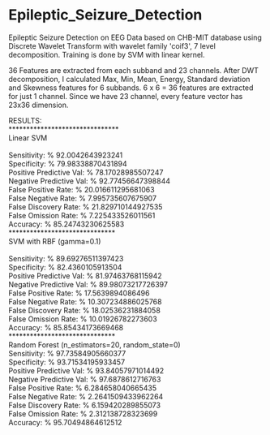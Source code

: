 # Epileptic_Seizure_Detection
Epileptic Seizure Detection on EEG Data based on CHB-MIT database using Discrete Wavelet Transform with wavelet family 'coif3', 7 level decomposition. Training is done by SVM with linear kernel.

36 Features are extracted from each subband and 23 channels. After DWT decomposition, I calculated Max, Min, Mean, Energy, Standard deviation and Skewness features for 6 subbands. 6 x 6 = 36 features are extracted for just 1 channel. Since we have 23 channel, every feature vector has 23x36 dimension.

RESULTS: \
******************************* \
Linear SVM \
\
Sensitivity: % 92.0042643923241 \
Specificity: % 79.98338870431894 \
Positive Predictive Val: % 78.17028985507247 \
Negative Predictive Val: % 92.77456647398844 \
False Positive Rate: % 20.016611295681063 \
False Negative Rate: % 7.995735607675907 \
False Discovery Rate: % 21.829710144927535 \
False Omission Rate: % 7.225433526011561 \
Accuracy: % 85.24743230625583 \
****************************** \
SVM with RBF (gamma=0.1) \
 \
Sensitivity: % 89.69276511397423 \
Specificity: % 82.4360105913504 \
Positive Predictive Val: % 81.97463768115942 \
Negative Predictive Val: % 89.98073217726397 \
False Positive Rate: % 17.5639894086496 \
False Negative Rate: % 10.307234886025768 \
False Discovery Rate: % 18.02536231884058 \
False Omission Rate: % 10.01926782273603 \
Accuracy: % 85.85434173669468 \
****************************** \
Random Forest (n_estimators=20, random_state=0)
 \
Sensitivity: % 97.73584905660377 \
Specificity: % 93.71534195933457 \
Positive Predictive Val: % 93.84057971014492 \
Negative Predictive Val: % 97.6878612716763 \
False Positive Rate: % 6.284658040665435 \
False Negative Rate: % 2.2641509433962264 \
False Discovery Rate: % 6.159420289855073 \
False Omission Rate: % 2.312138728323699 \
Accuracy: % 95.70494864612512


